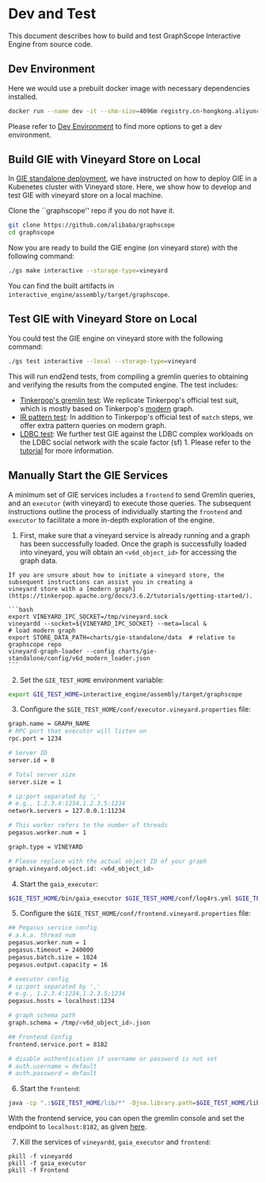 # Dev and Test

This document describes how to build and test GraphScope Interactive Engine from source code.

## Dev Environment

Here we would use a prebuilt docker image with necessary dependencies installed.

```bash
docker run --name dev -it --shm-size=4096m registry.cn-hongkong.aliyuncs.com/graphscope/graphscope-dev:latest
```

Please refer to [Dev Environment](../development/dev_guide.md#dev-environment) to find more options to get a dev environment.

## Build GIE with Vineyard Store on Local
In [GIE standalone deployment](./deployment.md), we have instructed on how to deploy GIE in a Kubenetes cluster with Vineyard store. Here, we show how to develop and test GIE with vineyard store on a local machine.

Clone the ``graphscope'' repo if you do not have it.
```bash
git clone https://github.com/alibaba/graphscope
cd graphscope
```

Now you are ready to build the GIE engine (on vineyard store) with the following command:
```bash
./gs make interactive --storage-type=vineyard
```
You can find the built artifacts in `interactive_engine/assembly/target/graphscope`.

## Test GIE with Vineyard Store on Local
You could test the GIE engine on vineyard store with the following command:
```bash
./gs test interactive --local --storage-type=vineyard
```

This will run end2end tests, from compiling a gremlin queries to obtaining and verifying the results from the computed engine. The test includes:
  - [Tinkerpop's gremlin test](https://github.com/alibaba/GraphScope/tree/main/interactive_engine/compiler/src/main/java/com/alibaba/graphscope/gremlin/integration/suite/standard): We replicate Tinkerpop's official test suit, which is mostly based on Tinkerpop's [modern](https://tinkerpop.apache.org/docs/3.6.2/tutorials/getting-started/)
  graph.
  - [IR pattern test](https://github.com/alibaba/GraphScope/tree/main/interactive_engine/compiler/src/main/java/com/alibaba/graphscope/gremlin/integration/suite/pattern): In addition to Tinkerpop's official test of `match` steps, we offer extra pattern queries on modern graph.
  - [LDBC test](https://github.com/alibaba/GraphScope/blob/main/interactive_engine/compiler/src/main/java/com/alibaba/graphscope/gremlin/integration/suite/ldbc): We further test GIE against the LDBC complex workloads on the LDBC social network with the scale factor (sf) 1.
   Please refer to the [tutorial](./tutorial_ldbc_gremlin.md) for more information.

## Manually Start the GIE Services
A minimum set of GIE services includes a `frontend` to send Gremlin queries, and an `executor` (with vineyard) to execute those queries. The subsequent instructions outline the process of individually starting the `frontend` and `executor` to facilitate a more in-depth exploration of the engine.

1. First, make sure that a vineyard service is already running and a graph has been successfully loaded. Once the graph is successfully loaded into vineyard, you will obtain an `<v6d_object_id>`
for accessing the graph data.

````{hint}
If you are unsure about how to initiate a vineyard store, the subsequent instructions can assist you in creating a
vineyard store with a [modern graph](https://tinkerpop.apache.org/docs/3.6.2/tutorials/getting-started/).

```bash
export VINEYARD_IPC_SOCKET=/tmp/vineyard.sock
vineyardd --socket=${VINEYARD_IPC_SOCKET} --meta=local &
# load modern graph
export STORE_DATA_PATH=charts/gie-standalone/data  # relative to graphscope repo
vineyard-graph-loader --config charts/gie-standalone/config/v6d_modern_loader.json
```
````

2. Set the `GIE_TEST_HOME` environment variable:
```bash
export GIE_TEST_HOME=interactive_engine/assembly/target/graphscope
```

3. Configure the `$GIE_TEST_HOME/conf/executor.vineyard.properties` file:
```bash
graph.name = GRAPH_NAME
# RPC port that executor will listen on
rpc.port = 1234

# Server ID
server.id = 0

# Total server size
server.size = 1

# ip:port separated by ','
# e.g., 1.2.3.4:1234,1.2.3.5:1234
network.servers = 127.0.0.1:11234

# This worker refers to the number of threads
pegasus.worker.num = 1

graph.type = VINEYARD

# Please replace with the actual object ID of your graph
graph.vineyard.object.id: <v6d_object_id>
```

4. Start the `gaia_executor`:
```bash
$GIE_TEST_HOME/bin/gaia_executor $GIE_TEST_HOME/conf/log4rs.yml $GIE_TEST_HOME/conf/executor.vineyard.properties &
```

5. Configure the `$GIE_TEST_HOME/conf/frontend.vineyard.properties` file:
```bash
## Pegasus service config
# a.k.a. thread num
pegasus.worker.num = 1
pegasus.timeout = 240000
pegasus.batch.size = 1024
pegasus.output.capacity = 16

# executor config
# ip:port separated by ','
# e.g., 1.2.3.4:1234,1.2.3.5:1234
pegasus.hosts = localhost:1234

# graph schema path
graph.schema = /tmp/<v6d_object_id>.json

## Frontend Config
frontend.service.port = 8182

# disable authentication if username or password is not set
# auth.username = default
# auth.password = default
```

6. Start the `frontend`:
```bash
java -cp ".:$GIE_TEST_HOME/lib/*" -Djna.library.path=$GIE_TEST_HOME/lib com.alibaba.graphscope.frontend.Frontend $GIE_TEST_HOME/conf/frontend.vineyard.properties &
```

With the frontend service, you can open the gremlin console and set the endpoint to
`localhost:8182`, as given [here](./deployment.md#deploy-your-first-gie-service).

7. Kill the services of `vineyardd`, `gaia_executor` and `frontend`:
```
pkill -f vineyardd
pkill -f gaia_executor
pkill -f Frontend
```
